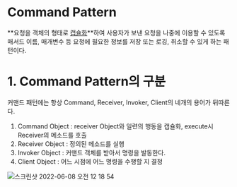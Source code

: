 # Command Pattern

**요청을 객체의 형태로 [캡슐화](https://ko.wikipedia.org/wiki/캡슐화)**하여 사용자가 보낸 요청을 나중에 이용할 수 있도록 매서드 이름, 매개변수 등 요청에 필요한 정보를 저장 또는 로깅, 취소할 수 있게 하는 패턴이다.

# 1. Command Pattern의 구분

커맨드 패턴에는 항상 Command, Receiver, Invoker, Client의 네개의 용어가 뒤따른다.

1. Command Object : receiver Object와 일련의 행동을 캡슐화, execute시 Receiver의 메소드를 호출
2. Receiver Object : 정의된 메소드를 실행
3. Invoker Object : 커맨드 객체를 받아서 명령을 발동한다.
4. Client Object : 어느 시점에 어느 명령을 수행할 지 결정 

![스크린샷 2022-06-08 오전 12 18 54](https://user-images.githubusercontent.com/68282095/172418052-8035679a-30a5-4a5e-8dc9-bc6f10645d19.png)